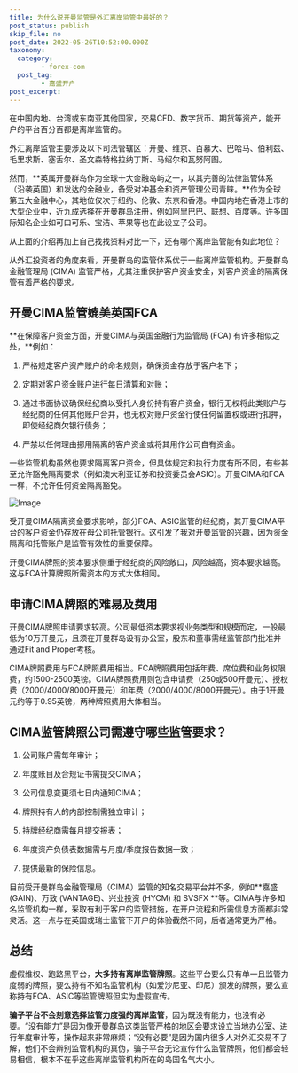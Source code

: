 ```yaml
---
title: 为什么说开曼监管是外汇离岸监管中最好的？
post_status: publish
skip_file: no
post_date: 2022-05-26T10:52:00.000Z
taxonomy:
  category:
        - forex-com
  post_tag:
        - 嘉盛开户
post_excerpt: 
---
```

在中国内地、台湾或东南亚其他国家，交易CFD、数字货币、期货等资产，能开户的平台百分百都是离岸监管的。

外汇离岸监管主要涉及以下司法管辖区：开曼、维京、百慕大、巴哈马、伯利兹、毛里求斯、塞舌尔、圣文森特格拉纳丁斯、马绍尔和瓦努阿图。

然而，**英属开曼群岛作为全球十大金融岛屿之一，以其完善的法律监管体系（沿袭英国）和发达的金融业，备受对冲基金和资产管理公司青睐。**作为全球第五大金融中心，其地位仅次于纽约、伦敦、东京和香港。中国内地在香港上市的大型企业中，近九成选择在开曼群岛注册，例如阿里巴巴、联想、百度等。许多国际知名企业如可口可乐、宝洁、苹果等也在此设立子公司。

从上面的介绍再加上自己找找资料对比一下，还有哪个离岸监管能有如此地位？

从外汇投资者的角度来看，开曼群岛的监管体系优于一些离岸监管机构。开曼群岛金融管理局 (CIMA) 监管严格，尤其注重保护客户资金安全，对客户资金的隔离保管有着严格的要求。

## 开曼CIMA监管媲美英国FCA

**在保障客户资金方面，开曼CIMA与英国金融行为监管局 (FCA) 有许多相似之处，**例如：

1. 严格规定客户资产账户的命名规则，确保资金存放于客户名下；

1. 定期对客户资金账户进行每日清算和对账；

1. 通过书面协议确保经纪商以受托人身份持有客户资金，银行无权将此类账户与经纪商的任何其他账户合并，也无权对账户资金行使任何留置权或进行扣押，即使经纪商欠银行债务；

1. 严禁以任何理由挪用隔离的客户资金或将其用作公司自有资金。

一些监管机构虽然也要求隔离客户资金，但具体规定和执行力度有所不同，有些甚至允许豁免隔离要求（例如澳大利亚证券和投资委员会ASIC）。开曼CIMA和FCA一样，不允许任何资金隔离豁免。

![Image](https://prod-files-secure.s3.us-west-2.amazonaws.com/39ed1227-6d7d-4570-be36-9ccd4a2c4241/bd849744-3fcb-4a37-8312-357962c8f065/image.png?X-Amz-Algorithm=AWS4-HMAC-SHA256&X-Amz-Content-Sha256=UNSIGNED-PAYLOAD&X-Amz-Credential=ASIAZI2LB466ZYMBV2NF%2F20250921%2Fus-west-2%2Fs3%2Faws4_request&X-Amz-Date=20250921T041337Z&X-Amz-Expires=3600&X-Amz-Security-Token=IQoJb3JpZ2luX2VjEIP%2F%2F%2F%2F%2F%2F%2F%2F%2F%2FwEaCXVzLXdlc3QtMiJGMEQCIB0jMzd%2F9T0qXlgBsGy2N1x61lkN5%2FJA3ox5kl3%2BfLzZAiAh6PcqlWi2OB64p9qLoGDs4p30LWlopo8DnzQdqyA3RSqIBAj8%2F%2F%2F%2F%2F%2F%2F%2F%2F%2F8BEAAaDDYzNzQyMzE4MzgwNSIMJw71iXVUA6AlfQtxKtwDxiD0zK%2BPOvOwgk8BwLRdkUXXj28o9HlLTwyyAc6hIIsYwEs3VNZPlVHeLMUbL8XBARMtm5rQkoicBlueOY50OtSfljoTle9%2B8dJKy5vLLhoQqmhPYEfjUuBBe%2FRw3gSdeRfbjZ9BRgYg3qHPXzmb0mz0%2F9wn3GkwS%2Fo7vYxwBQ8Cc0%2B1LeMckNOTbiwmRMEJbKTMb4xAJ5Dythg5fjblOVKDtZn5JpfT2Y1gD66%2FUA8pHp2hfHPf%2BucRKDb3PY72ym%2BxSTzxH3%2FO0GM24ukOCAogN87fIoR37aAorg%2FM1sPOpGPuCkfAHl745AC54dGpfxNM3CwapJL0nJE5Nh%2FP2CanFM8Q6o6DqotGLoguPVWwHfEwxVe8dEoIeeJkmFLALPwnV1iGjnFuTtUlCQOoOyKhSHGQgVS6txClGwqzYtozaPkleUxEaM4jasyozeQOOTjxApIlxP9bLHGxzpVs9YS39pJBaHJg%2BZjfMPt8ArSdXlXpEoFZr0zzWFrF5TdHuD64%2FTfuNPxb5eJqqMYzvo%2Fwd19qv33g%2BshgoQMYa%2BW2anhuiC9dmr95iUUGxrbZ6E2yBpR0xiP58AKh8dLRI%2BcSfHVblC0zN6ynbAr%2BFExK4rQrEEA3E8vSmh4w%2BNq9xgY6pgFGfkPOssFRA8Zb681Naiax6ZcSzHxnOLQ47tOVPTdrxEYrCtKPCzugWlSqV%2BKDkOgQRLiVX1k%2BmIOgsdhpdhjtzUNMF%2Fi%2BHoOd6Ns7yV%2Fo5fh%2BdcAZ1q3dCuBKHU3sLUrXcz9bFS%2BhomVcw62vEVBZ7dABBFMmfSvhxx1y32UzQraUcalMfQm0RoxptTGKlF%2F3tJFx3NTF0U0Kw8cLgPFLuanK8HCU&X-Amz-Signature=cd498c33901c8289961f180ff3aa55de71fff98f8ae15c204a8ddabf5f1e2e42&X-Amz-SignedHeaders=host&x-amz-checksum-mode=ENABLED&x-id=GetObject)

受开曼CIMA隔离资金要求影响，部分FCA、ASIC监管的经纪商，其开曼CIMA平台的客户资金仍存放在母公司托管银行。这引发了我对开曼监管的兴趣，因为资金隔离和托管账户是监管有效性的重要保障。

开曼CIMA牌照的资本要求侧重于经纪商的风险敞口，风险越高，资本要求越高。这与FCA计算牌照所需资本的方式大体相同。

## **申请CIMA牌照的难易及费用**

开曼CIMA牌照申请要求较高。公司最低资本要求视业务类型和规模而定，一般最低为10万开曼元，且须在开曼群岛设有办公室，股东和董事需经监管部门批准并通过Fit and Proper考核。

CIMA牌照费用与FCA牌照费用相当。FCA牌照费用包括年费、席位费和业务权限费，约1500-2500英镑。CIMA牌照费用则包含申请费（250或500开曼元）、授权费（2000/4000/8000开曼元）和年费（2000/4000/8000开曼元）。由于1开曼元约等于0.95英镑，两种牌照费用大体相当。

## CIMA监管牌照公司需遵守哪些监管要求？

1. 公司账户需每年审计；

1. 年度账目及合规证书需提交CIMA；

1. 公司信息变更须七日内通知CIMA；

1. 牌照持有人的内部控制需独立审计；

1. 持牌经纪商需每月提交报表；

1. 年度资产负债表数据需与月度/季度报告数据一致；

1. 提供最新的保险信息。

目前受开曼群岛金融管理局（CIMA）监管的知名交易平台并不多，例如**嘉盛 (GAIN)、万致 (VANTAGE)、兴业投资 (HYCM) 和 SVSFX **等。CIMA与许多知名监管机构一样，采取有利于客户的监管措施，在开户流程和所需信息方面都非常灵活。这一点与在英国或瑞士监管下开户的体验截然不同，后者通常更为严格。

## 总结

虚假维权、跑路黑平台，**大多持有离岸监管牌照**。这些平台要么只有单一且监管力度弱的牌照，要么持有不知名监管机构（如爱沙尼亚、印尼）颁发的牌照，要么宣称持有FCA、ASIC等监管牌照但实为虚假宣传。

**骗子平台不会刻意选择监管力度强的离岸监管**，因为既没有能力，也没有必要。“没有能力”是因为像开曼群岛这类监管严格的地区会要求设立当地办公室、进行年度审计等，操作起来非常麻烦；“没有必要”是因为国内很多人对外汇交易不了解，他们不会辨别监管机构的真伪，骗子平台无论宣传什么监管牌照，他们都会轻易相信，根本不在乎这些离岸监管机构所在的岛国名气大小。